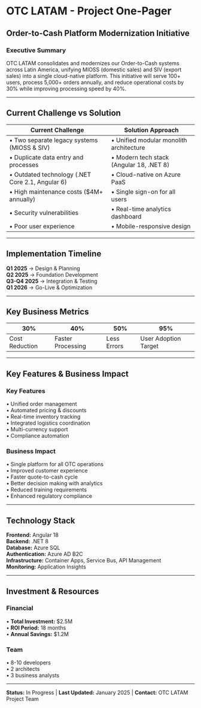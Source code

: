 # OTC LATAM - Project One-Pager

## Order-to-Cash Platform Modernization Initiative

### Executive Summary
OTC LATAM consolidates and modernizes our Order-to-Cash systems across Latin America, unifying MIOSS (domestic sales) and SIV (export sales) into a single cloud-native platform. This initiative will serve 100+ users, process 5,000+ orders annually, and reduce operational costs by 30% while improving processing speed by 40%.

---

## Current Challenge vs Solution

| **Current Challenge** | **Solution Approach** |
|----------------------|----------------------|
| • Two separate legacy systems (MIOSS & SIV) | • Unified modular monolith architecture |
| • Duplicate data entry and processes | • Modern tech stack (Angular 18, .NET 8) |
| • Outdated technology (.NET Core 2.1, Angular 6) | • Cloud-native on Azure PaaS |
| • High maintenance costs ($4M+ annually) | • Single sign-on for all users |
| • Security vulnerabilities | • Real-time analytics dashboard |
| • Poor user experience | • Mobile-responsive design |

---

## Implementation Timeline

**Q1 2025** → Design & Planning  
**Q2 2025** → Foundation Development  
**Q3-Q4 2025** → Integration & Testing  
**Q1 2026** → Go-Live & Optimization  

---

## Key Business Metrics

| **30%** | **40%** | **50%** | **95%** |
|---------|---------|---------|---------|
| Cost Reduction | Faster Processing | Less Errors | User Adoption Target |

---

## Key Features & Business Impact

### Key Features
• Unified order management  
• Automated pricing & discounts  
• Real-time inventory tracking  
• Integrated logistics coordination  
• Multi-currency support  
• Compliance automation  

### Business Impact
• Single platform for all OTC operations  
• Improved customer experience  
• Faster quote-to-cash cycle  
• Better decision making with analytics  
• Reduced training requirements  
• Enhanced regulatory compliance  

---

## Technology Stack
**Frontend:** Angular 18  
**Backend:** .NET 8  
**Database:** Azure SQL  
**Authentication:** Azure AD B2C  
**Infrastructure:** Container Apps, Service Bus, API Management  
**Monitoring:** Application Insights  

---

## Investment & Resources

### Financial
• **Total Investment:** $2.5M  
• **ROI Period:** 18 months  
• **Annual Savings:** $1.2M  

### Team
• 8-10 developers  
• 2 architects  
• 3 business analysts  

---

**Status:** In Progress | **Last Updated:** January 2025 | **Contact:** OTC LATAM Project Team